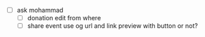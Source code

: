- [ ] ask mohammad
	- [ ] donation edit from where
	- [ ] share event  use og url and link preview with button or not?